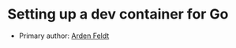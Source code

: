 # Setting up a dev container for Go

* Primary author: [Arden Feldt](https://github.com/Arden-Feldt)